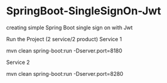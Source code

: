 # SpringBoot-SingleSignOn-Jwt
creating simple Spring Boot single sign on with Jwt

Run the Project (2 service/2 product)
Service 1

mvn clean spring-boot:run -Dserver.port=8180


Service 2

mvn clean spring-boot:run -Dserver.port=8280
